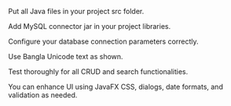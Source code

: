 Put all Java files in your project src folder.

Add MySQL connector jar in your project libraries.

Configure your database connection parameters correctly.

Use Bangla Unicode text as shown.

Test thoroughly for all CRUD and search functionalities.

You can enhance UI using JavaFX CSS, dialogs, date formats, and validation as needed.
